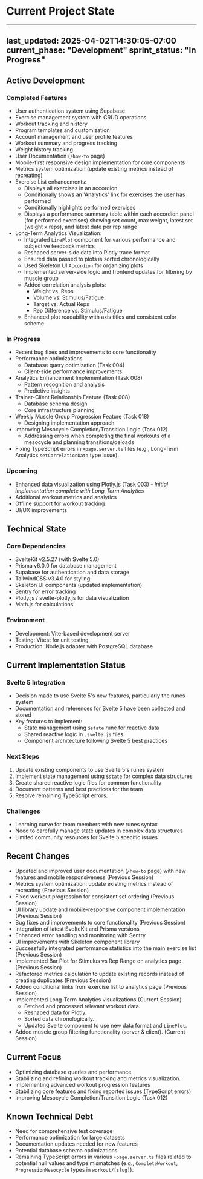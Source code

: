 # Current Project State

---
last_updated: 2025-04-02T14:30:05-07:00
current_phase: "Development"
sprint_status: "In Progress"
---

## Active Development

### Completed Features
- User authentication system using Supabase
- Exercise management system with CRUD operations
- Workout tracking and history
- Program templates and customization
- Account management and user profile features
- Workout summary and progress tracking
- Weight history tracking
- User Documentation (`/how-to` page)
- Mobile-first responsive design implementation for core components
- Metrics system optimization (update existing metrics instead of recreating)
- Exercise List enhancements:
  - Displays all exercises in an accordion
  - Conditionally shows an 'Analytics' link for exercises the user has performed
  - Conditionally highlights performed exercises
  - Displays a performance summary table within each accordion panel (for performed exercises) showing set count, max weight, latest set (weight x reps), and latest date per rep range
- Long-Term Analytics Visualization:
  - Integrated `LinePlot` component for various performance and subjective feedback metrics
  - Reshaped server-side data into Plotly trace format
  - Ensured data passed to plots is sorted chronologically
  - Used Skeleton UI `Accordion` for organizing plots
  - Implemented server-side logic and frontend updates for filtering by muscle group
  - Added correlation analysis plots:
    - Weight vs. Reps
    - Volume vs. Stimulus/Fatigue
    - Target vs. Actual Reps
    - Rep Difference vs. Stimulus/Fatigue
  - Enhanced plot readability with axis titles and consistent color scheme

### In Progress
- Recent bug fixes and improvements to core functionality
- Performance optimizations
  - Database query optimization (Task 004)
  - Client-side performance improvements
- Analytics Enhancement Implementation (Task 008)
  - Pattern recognition and analysis
  - Predictive insights
- Trainer-Client Relationship Feature (Task 008)
  - Database schema design
  - Core infrastructure planning
- Weekly Muscle Group Progression Feature (Task 018)
  - Designing implementation approach
- Improving Mesocycle Completion/Transition Logic (Task 012)
  - Addressing errors when completing the final workouts of a mesocycle and planning transitions/deloads
- Fixing TypeScript errors in `+page.server.ts` files (e.g., Long-Term Analytics `setCorrelationData` type issue).

### Upcoming
- Enhanced data visualization using Plotly.js (Task 003) - *Initial implementation complete with Long-Term Analytics*
- Additional workout metrics and analytics
- Offline support for workout tracking
- UI/UX improvements

## Technical State

### Core Dependencies
- SvelteKit v2.5.27 (with Svelte 5.0)
- Prisma v6.0.0 for database management
- Supabase for authentication and data storage
- TailwindCSS v3.4.0 for styling
- Skeleton UI components (updated implementation)
- Sentry for error tracking
- Plotly.js / svelte-plotly.js for data visualization
- Math.js for calculations

### Environment
- Development: Vite-based development server
- Testing: Vitest for unit testing
- Production: Node.js adapter with PostgreSQL database

## Current Implementation Status

### Svelte 5 Integration
- Decision made to use Svelte 5's new features, particularly the runes system
- Documentation and references for Svelte 5 have been collected and stored
- Key features to implement:
  - State management using `$state` rune for reactive data
  - Shared reactive logic in `.svelte.js` files
  - Component architecture following Svelte 5 best practices

### Next Steps
1. Update existing components to use Svelte 5's runes system
2. Implement state management using `$state` for complex data structures
3. Create shared reactive logic files for common functionality
4. Document patterns and best practices for the team
5. Resolve remaining TypeScript errors.

### Challenges
- Learning curve for team members with new runes syntax
- Need to carefully manage state updates in complex data structures
- Limited community resources for Svelte 5 specific issues

## Recent Changes
- Updated and improved user documentation (`/how-to` page) with new features and mobile responsiveness (Previous Session)
- Metrics system optimization: update existing metrics instead of recreating (Previous Session)
- Fixed workout progression for consistent set ordering (Previous Session)
- UI library update and mobile-responsive component implementation (Previous Session)
- Bug fixes and improvements to core functionality (Previous Session)
- Integration of latest SvelteKit and Prisma versions
- Enhanced error handling and monitoring with Sentry
- UI improvements with Skeleton component library
- Successfully integrated performance statistics into the main exercise list (Previous Session)
- Implemented Bar Plot for Stimulus vs Rep Range on analytics page (Previous Session)
- Refactored metrics calculation to update existing records instead of creating duplicates (Previous Session)
- Added conditional links from exercise list to analytics page (Previous Session)
- Implemented Long-Term Analytics visualizations (Current Session)
  - Fetched and processed relevant workout data.
  - Reshaped data for Plotly.
  - Sorted data chronologically.
  - Updated Svelte component to use new data format and `LinePlot`.
- Added muscle group filtering functionality (server & client). (Current Session)

## Current Focus
- Optimizing database queries and performance
- Stabilizing and refining workout tracking and metrics visualization.
- Implementing advanced workout progression features
- Stabilizing core features and fixing reported issues (TypeScript errors)
- Improving Mesocycle Completion/Transition Logic (Task 012)

## Known Technical Debt
- Need for comprehensive test coverage
- Performance optimization for large datasets
- Documentation updates needed for new features
- Potential database schema optimizations
- Remaining TypeScript errors in various `+page.server.ts` files related to potential null values and type mismatches (e.g., `CompleteWorkout`, `ProgressionMesocycle` types in `workout/[slug]`).